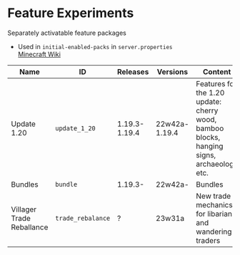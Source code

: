 # Feature Experiments
Separately activatable feature packages
* Used in `initial-enabled-packs` in `server.properties`  
[Minecraft Wiki](https://minecraft.fandom.com/wiki/Experimental_Gameplay#Features_(Java_Edition))

Name        | ID          | Releases      | Versions | Content
----------- | ----------- | ------------- | --------- | -------
Update 1.20 | `update_1_20` | 1.19.3-1.19.4 | 22w42a-1.19.4 | Features for the 1.20 update: cherry wood, bamboo blocks, hanging signs, archaeology etc.
Bundles     | `bundle`      | 1.19.3-       | 22w42a-  | Bundles
Villager Trade Reballance | `trade_rebalance` | ? | 23w31a | New trade mechanics for libarians and wandering traders
